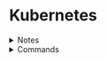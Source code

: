 # Kubernetes

<details>
<summary>Notes</summary>

* Components -
  * API Server
    1. acts as a front-end for kubernetes
  * etcd
    1. key value store
    2. implements logs
  * kubelet
    1. runs on each node
    2. makes sure that the containers are running as expected
  * container runtime
    1. used to run containers
  * controller
  * scheduler
    1. distibutes work across multiple nodes

* master node has `kube-apiserver` & worker nodes have `kubelet` agent
* `kubelet` agent interacts with the master node
* master node contains `kube-apiserver`, `etcd`, `controller`, `scheduler`
* [kubectl Usage Conventions](https://kubernetes.io/docs/reference/kubectl/conventions/)

</details>

<details>
<summary>Commands</summary>

```kubectl
kubectl cluster-info
```

```kubectl
kubectl get nodes
```

deploy a pod `<pod-name>` (default image is from docker hub) -

```kubectl
kubectl run <pod-name> --image <image>
```

```kubectl
kubectl create -f <yml-file>
```

get all pods -

```kubectl
kubectl get pods
```

describe pod -

```kubectl
kubectl describe pod <pod-name>
```

extract pod definiton file from already created pod-

```kubectl
kubectl get pod <pod-name> -o yaml > pod-definition.yaml
```

Here are some of the commonly used formats:

`-o jsonOutput` a JSON formatted API object.

`-o namePrint` only the resource name and nothing else.

`-o wideOutput` in the plain-text format with any additional information.

`-o yamlOutput` a YAML formatted API object.

```kubectl
kubectl [command] [TYPE] [NAME] -o <output_format>
```

Create a configMap

```kubectl
kubectl create configmap webapp-config-map --from-literal=APP_COLOR=darkblue
```

Get user of pod

```kubectl
kubectl exec ubuntu-sleeper -- whoami
```

label a node

```kubectl
kubectl label node node01 color=blue
```

logs of container inside a pod

```kubectl
kubectl logs webapp-2 -c simple-webapp
```

metric server

```kubectl
git clone https://github.com/kodekloudhub/kubernetes-metrics-server.git
cd kubernetes-metrics-server/
kubectl create -f .
kubectl top node
kubectl top pod
```

</details>
